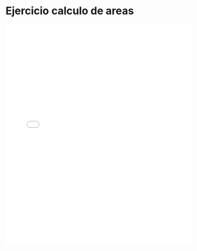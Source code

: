 # Ejercicio calculo de areas
<div>
  <embed src="calculoarea.pdf" type="application/pdf" width="100%" height="600px" />
</div>
